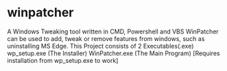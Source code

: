 # winpatcher
A Windows Tweaking tool written in CMD, Powershell and VBS
WinPatcher can be used to add, tweak or remove features from windows, such as uninstalling MS Edge.
This Project consists of 2 Executables(.exe)
wp_setup.exe (The Installer)
WinPatcher.exe (The Main Program) [Requires installation from wp_setup.exe to work]
